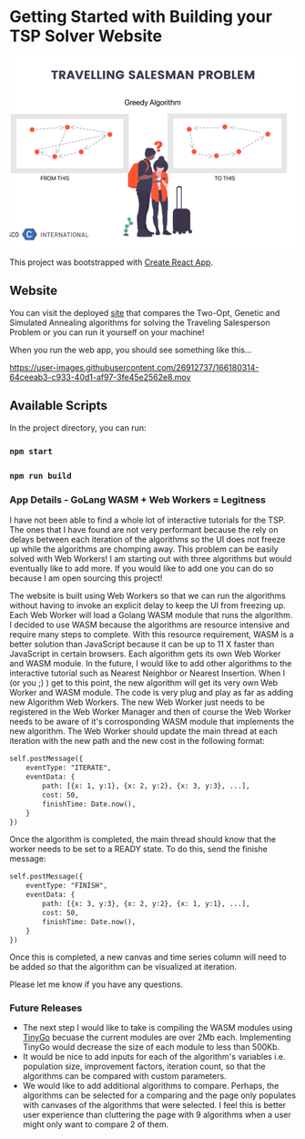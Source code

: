 # Getting Started with Building your TSP Solver Website

![alt text](https://github.com/brianhumphreys/wasm-go-tsp-lesson/blob/master/github-assets/tsp-image.png?raw=true)

This project was bootstrapped with [Create React App](https://github.com/facebook/create-react-app).

## Website

You can visit the deployed [site](https://traveling-salesperson-problem.com) that compares the Two-Opt, Genetic and Simulated Annealing algorithms for solving the Traveling Salesperson Problem or you can run it yourself on your machine!

When you run the web app, you should see something like this...

https://user-images.githubusercontent.com/26912737/166180314-64ceeab3-c933-40d1-af97-3fe45e2562e8.mov

## Available Scripts

In the project directory, you can run:

### `npm start`

### `npm run build`

### App Details - GoLang WASM + Web Workers = Legitness

I have not been able to find a whole lot of interactive tutorials for the TSP.  The ones that I have found are not very performant because the rely on delays between each iteration of the algorithms so the UI does not freeze up while the algorithms are chomping away.  This problem can be easily solved with Web Workers!  I am starting out with three algorithms but would eventually like to add more.  If you would like to add one you can do so because I am open sourcing this project!

The website is built using Web Workers so that we can run the algorithms without having to invoke an explicit delay to keep the UI from freezing up. Each Web Worker will load a Golang WASM module that runs the algorithm.  I decided to use WASM because the algorithms are resource intensive and require many steps to complete.  With this resource requirement, WASM is a better solution than JavaScript because it can be up to 11 X faster than JavaScript in certain browsers.  Each algorithm gets its own Web Worker and WASM module.  In the future, I would like to add other algorithms to the interactive tutorial such as Nearest Neighbor or Nearest Insertion.  When I (or you ;) ) get to this point, the new algorithm will get its very own Web Worker and WASM module.  The code is very plug and play as far as adding new Algorithm Web Workers.  The new Web Worker just needs to be registered in the Web Worker Manager and then of course the Web Worker needs to be aware of it's corrosponding WASM module that implements the new algorithm.  The Web Worker should update the main thread at each iteration with the new path and the new cost in the following format:

```
self.postMessage({
    eventType: "ITERATE",
    eventData: {
        path: [{x: 1, y:1}, {x: 2, y:2}, {x: 3, y:3}, ...],
        cost: 50,
        finishTime: Date.now(),
    }
})
```

Once the algorithm is completed, the main thread should know that the worker needs to be set to a READY state.  To do this, send the finishe message:

```
self.postMessage({
    eventType: "FINISH",
    eventData: {
        path: [{x: 3, y:3}, {x: 2, y:2}, {x: 1, y:1}, ...],
        cost: 50,
        finishTime: Date.now(),
    }
})
```

Once this is completed, a new canvas and time series column will need to be added so that the algorithm can be visualized at iteration.  

Please let me know if you have any questions.

### Future Releases

* The next step I would like to take is compiling the WASM modules using [TinyGo](https://tinygo.org/) becuase the current modules are over 2Mb each.  Implementing TinyGo would decrease the size of each module to less than 500Kb.
* It would be nice to add inputs for each of the algorithm's variables i.e. population size, improvement factors, iteration count, so that the algorithms can be compared with custom parameters.
* We would like to add additional algorithms to compare.  Perhaps, the algorithms can be selected for a comparing and the page only populates with canvases of the algorithms that were selected.  I feel this is better user experience than cluttering the page with 9 algorithms when a user might only want to compare 2 of them.


